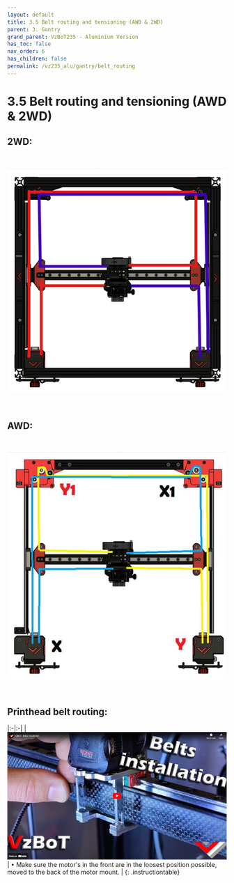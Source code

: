 ```yaml
---
layout: default
title: 3.5 Belt routing and tensioning (AWD & 2WD)
parent: 3. Gantry
grand_parent: VzBoT235 - Aluminium Version
has_toc: false
nav_order: 6
has_children: false
permalink: /vz235_alu/gantry/belt_routing
---
```


# 3.5 Belt routing and tensioning (AWD & 2WD)

## 2WD:
<br/>

![Belt routing 2WD](../../assets/images/manual/vz235_printed/gantry/belt_2wd.png)

<br/>

## AWD:
<br/>

![Belt routing AWD](../../assets/images/manual/vz235_printed/gantry/belt_awd.png)

<br/>

## Printhead belt routing:

|:-|:-|
| [![belt](../../assets/images/manual/vz330_mellow/gantry/printhead/step5.png)](https://www.youtube.com/embed/Ibi27Toh-pg "Apply belt") | &#8226; Make sure the motor's in the front are in the loosest position possible, moved to the back of the motor mount. |
{: .instructiontable}

<br/>